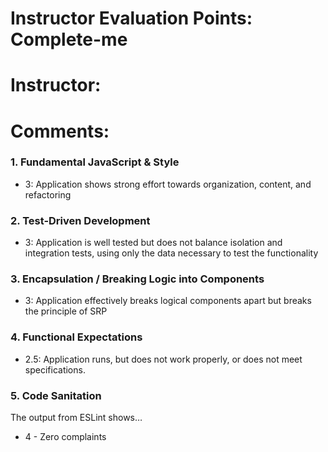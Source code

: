 # Instructor Evaluation Points: Complete-me
# Instructor:
# Comments:

### 1. Fundamental JavaScript & Style

* 3:  Application shows strong effort towards organization, content, and refactoring

### 2. Test-Driven Development

* 3: Application is well tested but does not balance isolation and integration tests, using only the data necessary to test the functionality

### 3. Encapsulation / Breaking Logic into Components

* 3: Application effectively breaks logical components apart but breaks the principle of SRP

### 4. Functional Expectations


<!-- * 3: Application meets all requirements as laid out per the specification. -->
* 2.5: Application runs, but does not work properly, or does not meet specifications.
<!-- * 1: Application does not run, crashes on start. -->

### 5. Code Sanitation

The output from ESLint shows…

* 4 - Zero complaints
